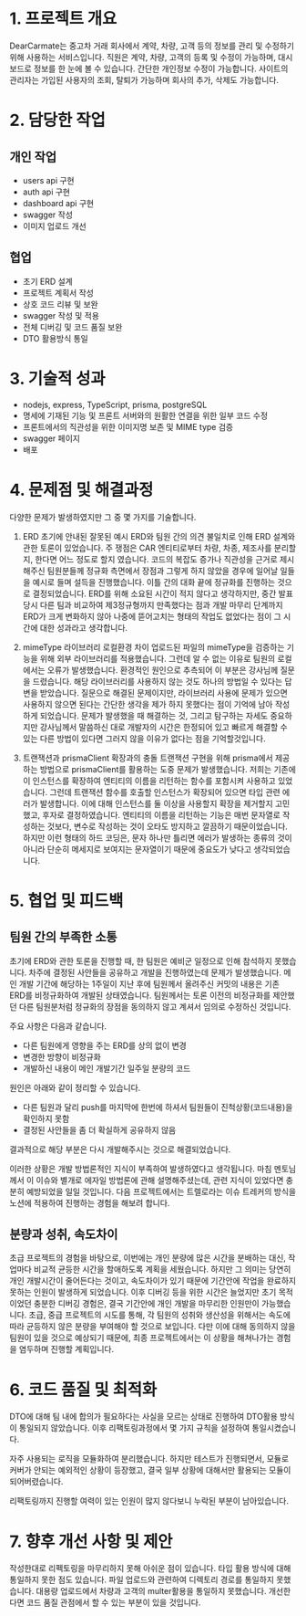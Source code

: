 # 1. 프로젝트 개요

DearCarmate는 중고차 거래 회사에서 계약, 차량, 고객 등의 정보를 관리 및 수정하기 위해 사용하는 서비스입니다. 직원은 계약, 차량, 고객의 등록 및 수정이 가능하며, 대시보드로 정보를 한 눈에 볼 수 있습니다. 간단한 개인정보 수정이 가능합니다. 사이트의 관리자는 가입된 사용자의 조회, 탈퇴가 가능하며 회사의 추가, 삭제도 가능합니다.

# 2. 담당한 작업

## 개인 작업

- users api 구현
- auth api 구현
- dashboard api 구현
- swagger 작성
- 이미지 업로드 개선

## 협업

- 초기 ERD 설계
- 프로젝트 계획서 작성
- 상호 코드 리뷰 및 보완
- swagger 작성 및 적용
- 전체 디버깅 및 코드 품질 보완
- DTO 활용방식 통일

# 3. 기술적 성과

- nodejs, express, TypeScript, prisma, postgreSQL
- 명세에 기재된 기능 및 프론트 서버와의 원활한 연결을 위한 일부 코드 수정
- 프론트에서의 직관성을 위한 이미지명 보존 및 MIME type 검증
- swagger 페이지
- 배포

# 4. 문제점 및 해결과정

다양한 문제가 발생하였지만 그 중 몇 가지를 기술합니다.

1. ERD
   초기에 안내된 잘못된 예시 ERD와 팀원 간의 의견 불일치로 인해 ERD 설계와 관한 토론이 있었습니다. 주 쟁점은 CAR 엔티티로부터 차량, 차종, 제조사를 분리할지, 한다면 어느 정도로 할지 였습니다. 코드의 복잡도 증가나 직관성을 근거로 제시해주신 팀원분들께 정규화 측면에서 장점과 그렇게 하지 않았을 경우에 일어날 일들을 예시로 들며 설득을 진행했습니다.
   이틀 간의 대화 끝에 정규화를 진행하는 것으로 결정되었습니다. ERD를 위해 소요된 시간이 적지 않다고 생각하지만, 중간 발표 당시 다른 팀과 비교하여 제3정규형까지 만족했다는 점과 개발 마무리 단계까지 ERD가 크게 변화하지 않아 나중에 뜯어고치는 형태의 작업도 없었다는 점이 그 시간에 대한 성과라고 생각합니다.

2. mimeType 라이브러리 로컬환경 차이
   업로드된 파일의 mimeType을 검증하는 기능을 위해 외부 라이브러리를 적용했습니다. 그런데 알 수 없는 이유로 팀원의 로컬에서는 오류가 발생했습니다. 환경적인 원인으로 추측되어 이 부분은 강사님께 질문을 드렸습니다. 해당 라이브러리를 사용하지 않는 것도 하나의 방법일 수 있다는 답변을 받았습니다.
   질문으로 해결된 문제이지만, 라이브러리 사용에 문제가 있으면 사용하지 않으면 된다는 간단한 생각을 제가 하지 못했다는 점이 기억에 남아 작성하게 되었습니다. 문제가 발생했을 때 해결하는 것, 그리고 탐구하는 자세도 중요하지만 강사님께서 말씀하신 대로 개발자의 시간은 한정되어 있고 빠르게 해결할 수 있는 다른 방법이 있다면 그러지 않을 이유가 없다는 점을 기억할것입니다.

3. 트랜잭션과 prismaClient 확장과의 충돌
   트랜잭션 구현을 위해 prisma에서 제공하는 방법으로 prismaClient를 활용하는 도중 문제가 발생했습니다. 저희는 기존에 이 인스턴스를 확장하여 엔티티의 이름을 리턴하는 함수를 포함시켜 사용하고 있었습니다. 그런데 트랜잭션 함수를 호출할 인스턴스가 확장되어 있으면 타입 관련 에러가 발생합니다.
   이에 대해 인스턴스를 둘 이상을 사용할지 확장을 제거할지 고민했고, 후자로 결정하였습니다. 엔티티의 이름을 리턴하는 기능은 매번 문자열로 작성하는 것보다, 변수로 작성하는 것이 오타도 방지하고 깔끔하기 때문이었습니다. 하지만 이런 형태의 하드 코딩은, 문자 하나만 틀리면 에러가 발생하는 종류의 것이 아니라 단순히 메세지로 보여지는 문자열이기 때문에 중요도가 낮다고 생각되었습니다.

# 5. 협업 및 피드백

## 팀원 간의 부족한 소통

초기에 ERD와 관한 토론을 진행할 때, 한 팀원은 예비군 일정으로 인해 참석하지 못했습니다. 차주에 결정된 사안들을 공유하고 개발을 진행하였는데 문제가 발생했습니다. 메인 개발 기간에 해당하는 1주일이 지난 후에 팀원께서 올려주신 커밋의 내용은 기존 ERD를 비정규화하여 개발된 상태였습니다. 팀원께서는 토론 이전의 비정규화를 제안했던 다른 팀원분처럼 정규화의 장점을 동의하지 않고 계셔서 임의로 수정하신 것입니다.

주요 사항은 다음과 같습니다.

- 다른 팀원에게 영향을 주는 ERD를 상의 없이 변경
- 변경한 방향이 비정규화
- 개발하신 내용이 메인 개발기간 일주일 분량의 코드

원인은 아래와 같이 정리할 수 있습니다.

- 다른 팀원과 달리 push를 마지막에 한번에 하셔서 팀원들이 진척상황(코드내용)을 확인하지 못함
- 결정된 사안들을 좀 더 확실하게 공유하지 않음

결과적으로 해당 부분은 다시 개발해주시는 것으로 해결되었습니다.

이러한 상황은 개발 방법론적인 지식이 부족하여 발생하였다고 생각됩니다. 마침 멘토님께서 이 이슈와 별개로 에자일 방법론에 관해 설명해주셨는데, 관련 지식이 있었다면 충분히 예방되었을 일일 것입니다. 다음 프로젝트에서는 트렐로라는 이슈 트레커의 방식을 노션에 적용하여 진행하는 경험을 해보려 합니다.

## 분량과 성취, 속도차이

초급 프로젝트의 경험을 바탕으로, 이번에는 개인 분량에 많은 시간을 분배하는 대신, 작업마다 비교적 균등한 시간을 할애하도록 계획을 세웠습니다. 하지만 그 의미는 당연히 개인 개발시간이 줄어든다는 것이고, 속도차이가 있기 때문에 기간안에 작업을 완료하지 못하는 인원이 발생하게 되었습니다. 이후 디버깅 등을 위한 시간은 늘었지만 초기 목적이었던 충분한 디버깅 경험은, 결국 기간안에 개인 개발을 마무리한 인원만이 가능했습니다.
초급, 중급 프로젝트의 시도를 통해, 각 팀원의 성취와 생산성을 위해서는 속도에 따라 균등하지 않은 분량을 부여해야 할 것으로 보입니다. 다만 이에 대해 동의하지 않을 팀원이 있을 것으로 예상되기 때문에, 최종 프로젝트에서는 이 상황을 해쳐나가는 경험을 염두하며 진행할 계획입니다.

# 6. 코드 품질 및 최적화

DTO에 대해 팀 내에 합의가 필요하다는 사실을 모르는 상태로 진행하여 DTO활용 방식이 통일되지 않았습니다. 이후 리팩토링과정에서 몇 가지 규칙을 설정하여 통일시켰습니다.

자주 사용되는 로직을 모듈화하여 분리했습니다. 하지만 테스트가 진행되면서, 모듈로 커버가 안되는 예외적인 상황이 등장했고, 결국 일부 상황에 대해서만 활용되는 모듈이 되어버렸습니다.

리팩토링까지 진행할 여력이 있는 인원이 많지 않다보니 누락된 부분이 남아있습니다.

# 7. 향후 개선 사항 및 제안

작성한대로 리펙토링을 마무리하지 못해 아쉬운 점이 있습니다.
타입 활용 방식에 대해 통일하지 못한 점도 있습니다.
파일 업로드와 관련하여 디렉토리 경로를 통일하지 못했습니다.
대용량 업로드에서 차량과 고객의 multer활용을 통일하지 못했습니다.
개선한다면 코드 품질 관점에서 할 수 있는 부분이 있을 것입니다.
